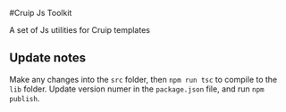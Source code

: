 #Cruip Js Toolkit

A set of Js utilities for Cruip templates

## Update notes

Make any changes into the `src` folder, then `npm run tsc` to compile to the `lib` folder. Update version numer in the `package.json` file, and run `npm publish`.